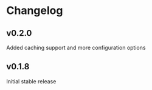 # Changelog

## v0.2.0

Added caching support and more configuration options

## v0.1.8

Initial stable release
